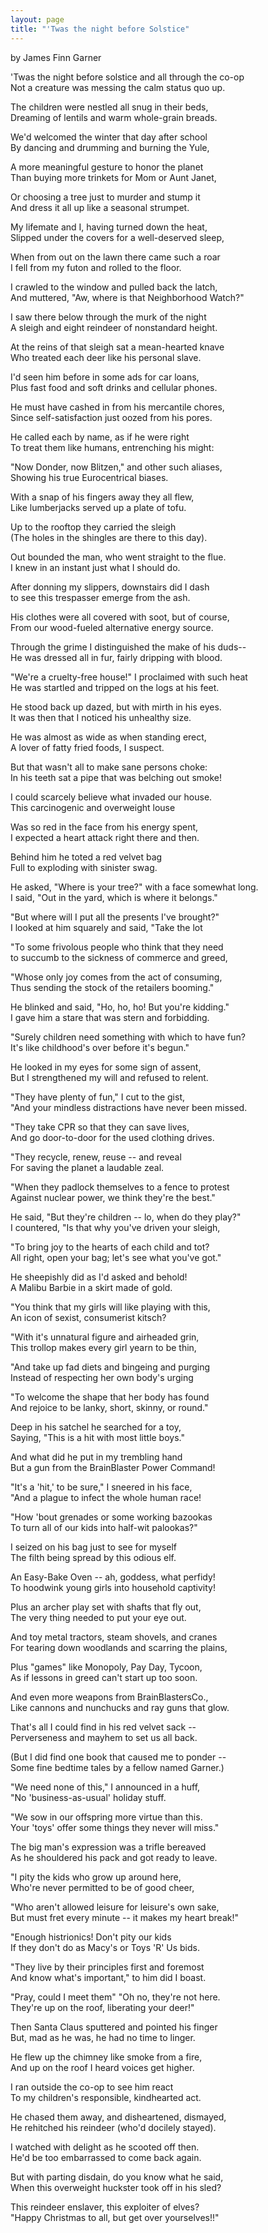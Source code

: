 ```yaml
---
layout: page
title: "'Twas the night before Solstice"
---
```

 
by James Finn Garner

'Twas the night before solstice and all through the co-op<br>
Not a creature was messing the calm status quo up.</p>

The children were nestled all snug in their beds,<br>
Dreaming of lentils and warm whole-grain breads.</p>

We'd welcomed the winter that day after school<br>
By dancing and drumming and burning the Yule,</p>

A more meaningful gesture to honor the planet<br>
Than buying more trinkets for Mom or Aunt Janet,</p>

Or choosing a tree just to murder and stump it<br>
And dress it all up like a seasonal strumpet.</p>

My lifemate and I, having turned down the heat,<br>
Slipped under the covers for a well-deserved sleep,</p>

When from out on the lawn there came such a roar<br>
I fell from my futon and rolled to the floor.</p>

I crawled to the window and pulled back the latch,<br>
And muttered, "Aw, where is that Neighborhood Watch?"</p>

 I saw there below through the murk of the night<br>
 A sleigh and eight reindeer of nonstandard height.</p>

 At the reins of that sleigh sat a mean-hearted knave<br>
 Who treated each deer like his personal slave.</p>

 I'd seen him before in some ads for car loans,<br>
 Plus fast food and soft drinks and cellular phones.</p>

 He must have cashed in from his mercantile chores,<br>
 Since self-satisfaction just oozed from his pores.</p>

He called each by name, as if he were right<br>
To treat them like humans, entrenching his might:</p>

"Now Donder, now Blitzen," and other such aliases,<br>
Showing his true Eurocentrical biases.</p>

With a snap of his fingers away they all flew,<br>
 Like lumberjacks served up a plate of tofu.</p>

 Up to the rooftop they carried the sleigh<br>
 (The holes in the shingles are there to this day).</p>

 Out bounded the man, who went straight to the flue.<br>
 I knew in an instant just what I should do.</p>

 After donning my slippers, downstairs did I dash<br>
 to see this trespasser emerge from the ash.</p>

 His clothes were all covered with soot, but of course,<br>
 From our wood-fueled alternative energy source.</p>

 Through the grime I distinguished the make of his duds--<br>
 He was dressed all in fur, fairly dripping with blood.</p>

 "We're a cruelty-free house!" I proclaimed with 
such heat<br>
 He was startled and tripped on the logs at his feet.</p>

 He stood back up dazed, but with mirth in his eyes.<br>
 It was then that I noticed his unhealthy size.</p>

 He was almost as wide as when standing erect,<br>
 A lover of fatty fried foods, I suspect.</p>

 But that wasn't all to make sane persons choke:<br>
 In his teeth sat a pipe that was belching out smoke!</p>

 I could scarcely believe what invaded our house.<br>
 This carcinogenic and overweight louse</p>

 Was so red in the face from his energy spent,<br>
 I expected a heart attack right there and then.</p>

 Behind him he toted a red velvet bag<br>
 Full to exploding with sinister swag.</p>

 He asked, "Where is your tree?" with a face somewhat 
long.<br>
 I said, "Out in the yard, which is where it belongs."</p>

 "But where will I put all the presents I've brought?"<br>
 I looked at him squarely and said, "Take the lot</p>

 "To some frivolous people who think that they need<br>
 to succumb to the sickness of commerce and greed,</p>

 "Whose only joy comes from the act of consuming,<br>
 Thus sending the stock of the retailers booming."</p>

 He blinked and said, "Ho, ho, ho! But you're kidding."<br>
 I gave him a stare that was stern and forbidding.</p>

 "Surely children need something with which to have 
fun?<br>
 It's like childhood's over before it's begun."</p>

 He looked in my eyes for some sign of assent,<br>
 But I strengthened my will and refused to relent.</p>

 "They have plenty of fun," I cut to the gist,<br>
 "And your mindless distractions have never been missed.</p>

 "They take CPR so that they can save lives,<br>
 And go door-to-door for the used clothing drives.</p>

 "They recycle, renew, reuse -- and reveal<br>
 For saving the planet a laudable zeal.</p>

 "When they padlock themselves to a fence to protest<br>
 Against nuclear power, we think they're the best."</p>

 He said, "But they're children -- lo, when do they 
play?"<br>
 I countered, "Is that why you've driven your sleigh,</p>

 "To bring joy to the hearts of each child and tot?<br>
 All right, open your bag; let's see what you've got."</p>

 He sheepishly did as I'd asked and behold!<br>
 A Malibu Barbie in a skirt made of gold.</p>

 "You think that my girls will like playing with this,<br>
 An icon of sexist, consumerist kitsch?</p>

 "With it's unnatural figure and airheaded grin,<br>
 This trollop makes every girl yearn to be thin,</p>

 "And take up fad diets and bingeing and purging<br>
 Instead of respecting her own body's urging</p>

 "To welcome the shape that her body has found<br>
 And rejoice to be lanky, short, skinny, or round."</p>

 Deep in his satchel he searched for a toy,<br>
 Saying, "This is a hit with most little boys."</p>

 And what did he put in my trembling hand<br>
 But a gun from the BrainBlaster Power Command!</p>

 "It's a 'hit,' to be sure," I sneered in his face,<br>
 "And a plague to infect the whole human race!</p>

 "How 'bout grenades or some working bazookas<br>
 To turn all of our kids into half-wit palookas?"</p>

 I seized on his bag just to see for myself<br>
 The filth being spread by this odious elf.</p>

 An Easy-Bake Oven -- ah, goddess, what perfidy!<br>
 To hoodwink young girls into household captivity!</p>

 Plus an archer play set with shafts that fly out,<br>
 The very thing needed to put your eye out.</p>

 And toy metal tractors, steam shovels, and cranes<br>
 For tearing down woodlands and scarring the plains,</p>

 Plus "games" like Monopoly, Pay Day, Tycoon,<br>
 As if lessons in greed can't start up too soon.</p>

 And even more weapons from BrainBlastersCo.,<br>
 Like cannons and nunchucks and ray guns that glow.</p>

 That's all I could find in his red velvet sack --<br>
 Perverseness and mayhem to set us all back.</p>

 (But I did find one book that caused me to ponder --<br>
 Some fine bedtime tales by a fellow named Garner.)</p>

 "We need none of this," I announced in a huff,<br>
 "No 'business-as-usual' holiday stuff.</p>

 "We sow in our offspring more virtue than this.<br>
 Your 'toys' offer some things they never will miss."</p>

 The big man's expression was a trifle bereaved<br>
 As he shouldered his pack and got ready to leave.</p>

 "I pity the kids who grow up around here,<br>
 Who're never permitted to be of good cheer,</p>

 "Who aren't allowed leisure for leisure's own sake,<br>
 But must fret every minute -- it makes my heart break!"</p>

 "Enough histrionics! Don't pity our kids<br>
 If they don't do as Macy's or Toys 'R' Us bids.</p>

 "They live by their principles first and foremost<br>
 And know what's important," to him did I boast.</p>

 "Pray, could I meet them" "Oh no, they're 
not here.<br>
 They're up on the roof, liberating your deer!"</p>

 Then Santa Claus sputtered and pointed his finger<br>
 But, mad as he was, he had no time to linger.</p>

 He flew up the chimney like smoke from a fire,<br>
 And up on the roof I heard voices get higher.</p>

 I ran outside the co-op to see him react<br>
 To my children's responsible, kindhearted act.</p>

 He chased them away, and disheartened, dismayed,<br>
 He rehitched his reindeer (who'd docilely stayed).</p>

 I watched with delight as he scooted off then.<br>
 He'd be too embarrassed to come back again.</p>

 But with parting disdain, do you know what he said,<br>
 When this overweight huckster took off in his sled?</p>

 This reindeer enslaver, this exploiter of elves?<br>
 "Happy Christmas to all, but get over yourselves!!"</p>
